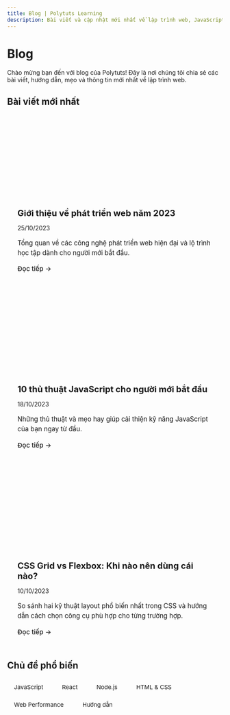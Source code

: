 ```yaml
---
title: Blog | Polytuts Learning
description: Bài viết và cập nhật mới nhất về lập trình web, JavaScript, React, Node.js và hơn thế nữa
---
```


# Blog

Chào mừng bạn đến với blog của Polytuts! Đây là nơi chúng tôi chia sẻ các bài viết, hướng dẫn, mẹo và thông tin mới nhất về lập trình web.

## Bài viết mới nhất

<div class="blog-post-grid">
  <div class="blog-post-card">
    <a href="/blog/intro-to-web-development">
      <div class="post-thumbnail">
        <!-- <img src="/images/web-dev-intro.jpg" alt="Giới thiệu về phát triển web" /> -->
      </div>
      <div class="post-content">
        <h3>Giới thiệu về phát triển web năm 2023</h3>
        <p class="post-date">25/10/2023</p>
        <p class="post-excerpt">Tổng quan về các công nghệ phát triển web hiện đại và lộ trình học tập dành cho người mới bắt đầu.</p>
        <span class="read-more">Đọc tiếp →</span>
      </div>
    </a>
  </div>
  
  <div class="blog-post-card">
    <a href="/blog/javascript-tips">
      <div class="post-thumbnail">
        <!-- <img src="/images/js-tips.jpg" alt="JavaScript Tips" /> -->
      </div>
      <div class="post-content">
        <h3>10 thủ thuật JavaScript cho người mới bắt đầu</h3>
        <p class="post-date">18/10/2023</p>
        <p class="post-excerpt">Những thủ thuật và mẹo hay giúp cải thiện kỹ năng JavaScript của bạn ngay từ đầu.</p>
        <span class="read-more">Đọc tiếp →</span>
      </div>
    </a>
  </div>
  
  <div class="blog-post-card">
    <a href="/blog/css-grid-vs-flexbox">
      <div class="post-thumbnail">
        <!-- <img src="/images/css-grid-flexbox.jpg" alt="CSS Grid vs Flexbox" /> -->
      </div>
      <div class="post-content">
        <h3>CSS Grid vs Flexbox: Khi nào nên dùng cái nào?</h3>
        <p class="post-date">10/10/2023</p>
        <p class="post-excerpt">So sánh hai kỹ thuật layout phổ biến nhất trong CSS và hướng dẫn cách chọn công cụ phù hợp cho từng trường hợp.</p>
        <span class="read-more">Đọc tiếp →</span>
      </div>
    </a>
  </div>
</div>

## Chủ đề phổ biến

<div class="topic-tags">
  <a href="/blog/tag/javascript" class="topic-tag">JavaScript</a>
  <a href="/blog/tag/react" class="topic-tag">React</a>
  <a href="/blog/tag/nodejs" class="topic-tag">Node.js</a>
  <a href="/blog/tag/html-css" class="topic-tag">HTML & CSS</a>
  <a href="/blog/tag/web-performance" class="topic-tag">Web Performance</a>
  <a href="/blog/tag/tutorials" class="topic-tag">Hướng dẫn</a>
</div>

<style>
.blog-post-grid {
  display: grid;
  grid-template-columns: repeat(auto-fill, minmax(300px, 1fr));
  gap: 2rem;
  margin: 2rem 0;
}

.blog-post-card {
  border: 1px solid var(--vp-c-divider);
  border-radius: 8px;
  overflow: hidden;
  transition: transform 0.3s ease, box-shadow 0.3s ease;
  background-color: var(--vp-c-bg-soft);
}

.blog-post-card:hover {
  transform: translateY(-5px);
  box-shadow: 0 5px 15px rgba(0, 0, 0, 0.1);
}

.blog-post-card a {
  text-decoration: none;
  color: inherit;
  display: block;
}

.post-thumbnail {
  height: 180px;
  overflow: hidden;
}

.post-thumbnail img {
  width: 100%;
  height: 100%;
  object-fit: cover;
  transition: transform 0.3s ease;
}

.blog-post-card:hover .post-thumbnail img {
  transform: scale(1.05);
}

.post-content {
  padding: 1.5rem;
}

.post-content h3 {
  margin-top: 0;
  margin-bottom: 0.5rem;
  font-size: 1.25rem;
  color: var(--vp-c-brand);
}

.post-date {
  font-size: 0.875rem;
  color: var(--vp-c-text-2);
  margin-bottom: 1rem;
}

.post-excerpt {
  font-size: 0.95rem;
  margin-bottom: 1rem;
  color: var(--vp-c-text-1);
  line-height: 1.5;
}

.read-more {
  color: var(--vp-c-brand);
  font-weight: 500;
  font-size: 0.95rem;
}

.topic-tags {
  display: flex;
  flex-wrap: wrap;
  gap: 0.75rem;
  margin: 1.5rem 0;
}

.topic-tag {
  display: inline-block;
  padding: 0.4rem 1rem;
  background-color: var(--vp-c-bg-mute);
  color: var(--vp-c-brand);
  border-radius: 20px;
  font-size: 0.85rem;
  text-decoration: none;
  transition: background-color 0.2s ease;
  border: 1px solid var(--vp-c-divider);
}

.topic-tag:hover {
  background-color: var(--vp-c-bg-soft);
  color: var(--vp-c-brand-dark);
}

@media (max-width: 768px) {
  .blog-post-grid {
    grid-template-columns: 1fr;
  }
}
</style>
